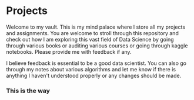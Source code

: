 # Projects
Welcome to my vault. This is my mind palace where I store all my projects and assignments. You are welcome to stroll through this repository and check out how I am exploring this vast field of Data Science by going through various books or auditing various courses or going through kaggle notebooks.
Please provide me with feedback if any.

I believe feedback is essential to be a good data scientist. You can also go through my notes about various algorithms and let me know if there is anything I haven't understood properly or any changes should be made.

### This is the way
